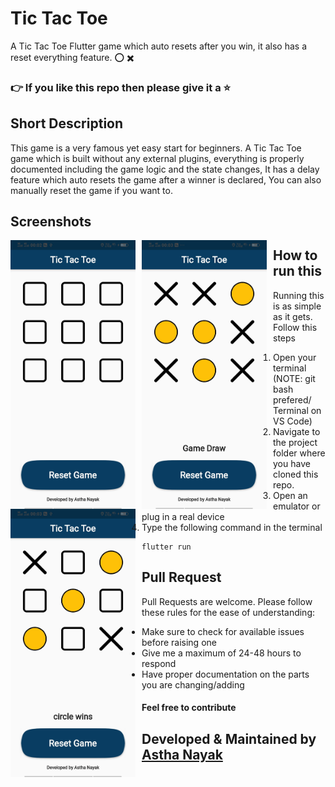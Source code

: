 # Tic Tac Toe


A Tic Tac Toe Flutter game which auto resets after you win, it also has a reset everything feature. ⭕️ ✖️
### 👉 If you like this repo then please give it a ⭐️

## Short Description
This game is a very famous yet easy start for beginners. A Tic Tac Toe game which is built without any external plugins, everything is properly documented including the game logic and the state changes,
It has a delay feature which auto resets the game after a winner is declared,
You can also manually reset the game if you want to.

## Screenshots
<img src="tic_tac_toe/assets/WhatsApp Image 2020-11-07 at 00.04.53.jpeg"
     alt="Home Screen"
     style="float: left; margin-right: 10px;"
     width="200"/>       <img src="tic_tac_toe/assets/WhatsApp Image 2020-11-07 at 00.04.53 (1).jpeg"
     alt="One Side Wins"
     style="float: left; margin-right: 10px;"
     width="200"/>      <img src="tic_tac_toe/assets/WhatsApp Image 2020-11-07 at 00.04.53 (2).jpeg"
     alt="Draw Match"
     style="float: left; margin-right: 10px;"
     width="200"/> 

## How to run this
Running this is as simple as it gets. Follow this steps
1. Open your terminal (NOTE: git bash prefered/ Terminal on VS Code)
2. Navigate to the project folder where you have cloned this repo.
3. Open an emulator or plug in a real device
4. Type the following command in the terminal 
     ```
     flutter run
     ```
     
## Pull Request

Pull Requests are welcome. Please follow these rules for the ease of understanding:
* Make sure to check for available issues before raising one
* Give me a maximum of 24-48 hours to respond
* Have proper documentation on the parts you are changing/adding

#### Feel free to contribute

## Developed & Maintained by [Astha Nayak](https://github.com/nayakastha) 
